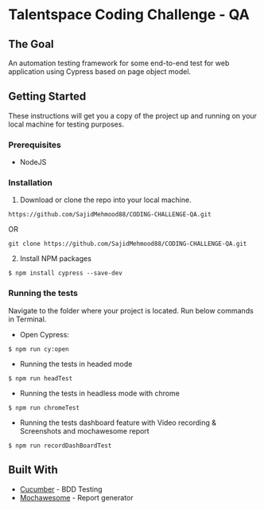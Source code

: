 # Talentspace Coding Challenge - QA

## The Goal
An automation testing framework for some end-to-end test for web application using Cypress based on page object model.


## Getting Started
These instructions will get you a copy of the project up and running on your local machine for testing purposes.
### Prerequisites
- NodeJS

### Installation
1. Download or clone the repo into your local machine.
```
https://github.com/SajidMehmood88/CODING-CHALLENGE-QA.git
```
OR
```
git clone https://github.com/SajidMehmood88/CODING-CHALLENGE-QA.git
```
2. Install NPM packages
```
$ npm install cypress --save-dev
```
### Running the tests
Navigate to the folder where your project is located. Run below commands in Terminal.

- Open Cypress:
```
$ npm run cy:open
```
- Running the tests in headed mode
```
$ npm run headTest
```
- Running the tests in headless mode with chrome
```
$ npm run chromeTest
```
- Running the tests dashboard feature with Video recording & Screenshots and mochawesome report
```
$ npm run recordDashBoardTest
```

## Built With

* [Cucumber](https://github.com/cucumber) - BDD Testing
* [Mochawesome](https://www.npmjs.com/package/mochawesome-report-generator) - Report generator
